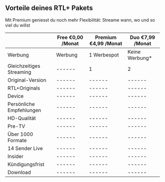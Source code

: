 ## Vorteile deines RTL+ Pakets
Mit Premium geniesst du noch mehr Flexibilität: Streame wann, wo und so viel du willst

| | Free €0,00 /Monat | Premium €4,99 /Monat | Duo €7,99 /Monat |
| ------ | ------ | ------ | ------ |
| Werbung | Werbung | 1 Werbespot | Keine Werbung* |
| Gleichzeitiges Streaming | ------ | 1 | 2 |
| Original-Version | ------ | ------ | ------ |
| RTL+Originals | ------ | ------ | ------ |
| Device | ------ | ------ | ------ |
| Persönliche Empfehlungen | ------ | ------ | ------ |
| HD-Qualität | ------ | ------ | ------ |
| Pre-TV | ------ | ------ | ------ |
| Über 1000 Formate | ------ | ------ | ------ |
| 14 Sender Live | ------ | ------ | ------ |
| Insider | ------ | ------ | ------ |
| Kündigungsfrist | ------ | ------ | ------ |
| Download | ------ | ------ | ------ |
